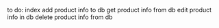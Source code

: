 to do:
index
add product info to db
get product info from db
edit product info in db
delete product info from db
